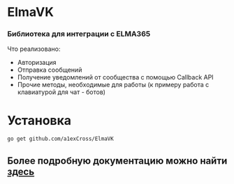 # ElmaVK
### Библиотека для интеграции с ELMA365
Что реализовано:
+ Авторизация 
+ Отправка сообщений
+ Получение уведомлений от сообщества с помощью Callback API
+ Прочие методы, необходимые для работы (к примеру работа с клавиатурой для чат - ботов)

# Установка

```bash
go get github.com/a1exCross/ElmaVK
```

## Более подробную документацию можно найти [здесь](https://github.com/a1exCross/ElmaVK/wiki)
